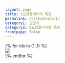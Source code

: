 ```yaml
---
layout: page
title: S교정클리닉의 특징
permalink: /orthodontic1/
category1: 교정과
category2: S교정클리닉의 특징
frontpage: false
---
```

<div class="row d-flex justify-content-center">
{% for idx in (1..1) %}
  <div class="col-12 clinics">
  <img src="http://www.sorthodontic.com/image/m3_s0_img{{ idx }}.gif">
  </div>
{% endfor %}
</div>
